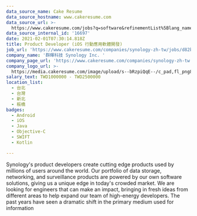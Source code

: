 ```yaml
---
data_source_name: Cake Resume
data_source_hostname: www.cakeresume.com
data_source_url: >-
  https://www.cakeresume.com/jobs?q=software&refinementList%5Blang_name%5D%5B0%5D=English&refinementList%5Bsalary_type%5D=per_year&range%5Bsalary_range%5D%5Bmin%5D=1000000&page=2
data_source_internal_id: '16697'
date: 2021-02-01T07:30:14.818Z
title: Product Developer (iOS 行動應用軟體開發)
job_url: 'https://www.cakeresume.com/companies/synology-zh-tw/jobs/d82b33'
company_name: '群暉科技 Synology Inc. '
company_page_url: 'https://www.cakeresume.com/companies/synology-zh-tw'
company_logo_url: >-
  https://media.cakeresume.com/image/upload/s--bRzpiQqE--/c_pad,fl_png8,h_200,w_200/v1562310837/lyd0wozvo39ycoc8t2ke.png
salary_text: TWD1000000 - TWD2500000
location_list:
  - 台北
  - 台灣
  - 新北
  - 板橋
badges:
  - Android
  - iOS
  - Java
  - Objective-C
  - SWIFT
  - Kotlin

---
```


Synology's product developers create cutting edge products used by millions of users around the world. Our portfolio of data storage, networking, and surveillance products are powered by our own software solutions, giving us a unique edge in today's crowded market. We are looking for engineers that can make an impact, bringing in fresh ideas from different areas to help expand our team of high-energy developers. The past years have seen a dramatic shift in the primary medium used for information